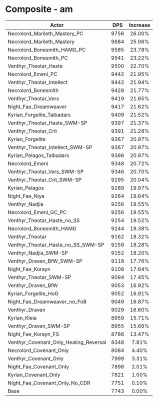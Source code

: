 # Composite - am
| Actor | DPS | Increase |
|---|:---:|:---:|
|Necrolord_Marileth_Mastery_PC|9756|26.00%|
|Necrolord_Marileth_Mastery|9684|25.06%|
|Necrolord_Bonesmith_HAMG_PC|9585|23.78%|
|Necrolord_Bonesmith_PC|9541|23.22%|
|Venthyr_Theotar_Haste|9500|22.70%|
|Necrolord_Emeni_PC|9442|21.95%|
|Venthyr_Theotar_Intellect|9442|21.94%|
|Necrolord_Bonesmith|9428|21.77%|
|Venthyr_Theotar_Vers|9419|21.65%|
|Night_Fae_Dreamweaver|9417|21.62%|
|Kyrian_Forgelite_Talbadars|9409|21.52%|
|Venthyr_Theotar_Haste_SWM-SP|9397|21.37%|
|Venthyr_Theotar_Crit|9391|21.28%|
|Kyrian_Forgelite|9367|20.97%|
|Venthyr_Theotar_Intellect_SWM-SP|9367|20.97%|
|Kyrian_Pelagos_Talbadars|9366|20.97%|
|Necrolord_Emeni|9348|20.72%|
|Venthyr_Theotar_Vers_SWM-SP|9346|20.70%|
|Venthyr_Theotar_Crit_SWM-SP|9295|20.04%|
|Kyrian_Pelagos|9289|19.97%|
|Night_Fae_Niya|9264|19.64%|
|Venthyr_Nadjia|9256|19.55%|
|Necrolord_Emeni_GC_PC|9256|19.55%|
|Venthyr_Theotar_Haste_no_SS|9254|19.52%|
|Necrolord_Bonesmith_HAMG|9244|19.38%|
|Venthyr_Theotar|9162|18.32%|
|Venthyr_Theotar_Haste_no_SS_SWM-SP|9159|18.28%|
|Venthyr_Nadjia_SWM-SP|9152|18.20%|
|Venthyr_Draven_BfW_SWM-SP|9118|17.76%|
|Night_Fae_Korayn|9108|17.64%|
|Venthyr_Theotar_SWM-SP|9094|17.45%|
|Venthyr_Draven_BfW|9053|16.92%|
|Kyrian_Forgelite_HoG|9052|16.91%|
|Night_Fae_Dreamweaver_no_FoB|9049|16.87%|
|Venthyr_Draven|9029|16.60%|
|Kyrian_Kleia|8959|15.71%|
|Venthyr_Draven_SWM-SP|8955|15.66%|
|Night_Fae_Korayn_FS|8786|13.47%|
|Venthyr_Covenant_Only_Healing_Reversal|8348|7.81%|
|Necrolord_Covenant_Only|8084|4.40%|
|Venthyr_Covenant_Only|7999|3.31%|
|Night_Fae_Covenant_Only|7898|2.01%|
|Kyrian_Covenant_Only|7821|1.00%|
|Night_Fae_Covenant_Only_No_CDR|7751|0.10%|
|Base|7743|0.00%|
